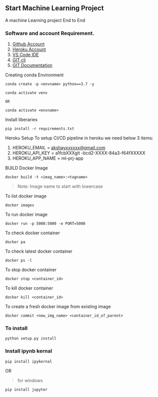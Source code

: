 ## Start Machine Learning Project
A machine Learning project End to End

### Software and account Requirement.

1. [Github Account](https://github.com)
2. [Heroku Account](https://dashboard.heroku.com/login)
3. [VS Code IDE](https://code.visualstudio.com/download)
4. [GIT cli](https://git-scm.com/downloads)
5. [GIT Documentation](https://git-scm.com/docs/gittutorial)

Creating conda Environment
```
conda create -p <envname> python==3.7 -y

conda activate venv

OR

conda activate <envname>

```

Install liberaries
```
pip install -r requirements.txt

```

Heroku Setup
To setup CI/CD pipeline in heroku we need below 3 items:
1. HEROKU_EMAIL =  akshayxxxxxx@gmail.com
2. HEROKU_API_KEY = a1fcbXXXgit -bcd2-XXXX-84a3-f64fXXXXX
3. HEROKU_APP_NAME = ml-prj-app

BUILD Docker Image
```
docker build -t <imag_name>:<tagname>

```
>Note: Image name to start with lowercase

To list docker image
```
docker images
```

To run docker image
```
docker run -p 5000:5000 -e PORT=5000 

```

To check docker container
```
docker pa

```

To check latest docker container
```
docker ps -l
```

To stop docker container
```
docker stop <container_id>
```

To kill docker container
```
docker kill <container_id>
```

To create a fresh docker image from existing image
```
docker commit <new_img_name> <container_id_of_parent>
```


### To install
```
python setup.py install

```

### Install ipynb kernal
```
pip install ipykernal
```
OR

>for windows
```
pip install jupyter
```